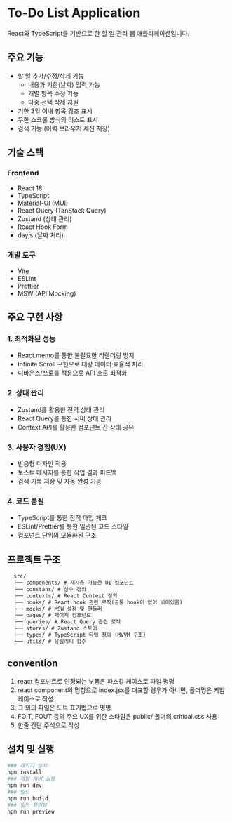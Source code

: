 # To-Do List Application

React와 TypeScript를 기반으로 한 할 일 관리 웹 애플리케이션입니다.

## 주요 기능

- 할 일 추가/수정/삭제 기능
  - 내용과 기한(날짜) 입력 가능
  - 개별 항목 수정 가능
  - 다중 선택 삭제 지원
- 기한 3일 이내 항목 강조 표시
- 무한 스크롤 방식의 리스트 표시
- 검색 기능 (이력 브라우저 세션 저장)

## 기술 스택

### Frontend
- React 18
- TypeScript
- Material-UI (MUI)
- React Query (TanStack Query)
- Zustand (상태 관리)
- React Hook Form
- dayjs (날짜 처리)

### 개발 도구
- Vite
- ESLint
- Prettier
- MSW (API Mocking)

## 주요 구현 사항

### 1. 최적화된 성능
- React.memo를 통한 불필요한 리렌더링 방지
- Infinite Scroll 구현으로 대량 데이터 효율적 처리
- 디바운스/쓰로틀 적용으로 API 호출 최적화

### 2. 상태 관리
- Zustand를 활용한 전역 상태 관리
- React Query를 통한 서버 상태 관리
- Context API를 활용한 컴포넌트 간 상태 공유

### 3. 사용자 경험(UX)
- 반응형 디자인 적용
- 토스트 메시지를 통한 작업 결과 피드백
- 검색 기록 저장 및 자동 완성 기능

### 4. 코드 품질
- TypeScript를 통한 정적 타입 체크
- ESLint/Prettier를 통한 일관된 코드 스타일
- 컴포넌트 단위의 모듈화된 구조

## 프로젝트 구조
```markdown
  src/
  ├── components/ # 재사용 가능한 UI 컴포넌트
  ├── constans/ # 상수 정의
  ├── contexts/ # React Context 정의
  ├── hooks/ # React hook 관련 로직(공통 hook이 없어 비어있음)
  ├── mocks/ # MSW 설정 및 핸들러
  ├── pages/ # 페이지 컴포넌트
  ├── queries/ # React Query 관련 로직
  ├── stores/ # Zustand 스토어
  ├── types/ # TypeScript 타입 정의 (MVVM 구조)
  └── utils/ # 유틸리티 함수
```


## convention
1. react 컴포넌트로 인정되는 부품은 파스칼 케이스로 파일 명명
2. react component의 명칭으로 index.jsx를 대표할 경우가 아니면, 폴더명은 케밥 케이스로 작성
3. 그 외의 파일은 도트 표기법으로 명명
4. FOIT, FOUT 등의 주요 UX를 위한 스타일은 public/ 폴더의 critical.css 사용
5. 한줄 간단 주석으로 작성


## 설치 및 실행
```bash
### 패키지 설치
npm install
### 개발 서버 실행
npm run dev
### 빌드
npm run build
### 빌드 프리뷰
npm run preview
```

